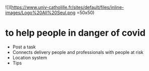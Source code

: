 ![](https://www.univ-catholille.fr/sites/default/files/inline-images/Logo%20All%20Seul.png =50x50)

# to help people in danger of covid

- Post a task
- Connects delivery people and professionals with people at risk
- Location system
- Tips
